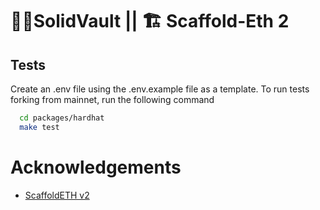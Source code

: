 # 🔮🏦SolidVault || 🏗 Scaffold-Eth 2

## Tests

Create an .env file using the .env.example file as a template.
To run tests forking from mainnet, run the following command

```bash
  cd packages/hardhat
  make test
```

# Acknowledgements

- [ScaffoldETH v2](https://github.com/scaffold-eth/se-2)
